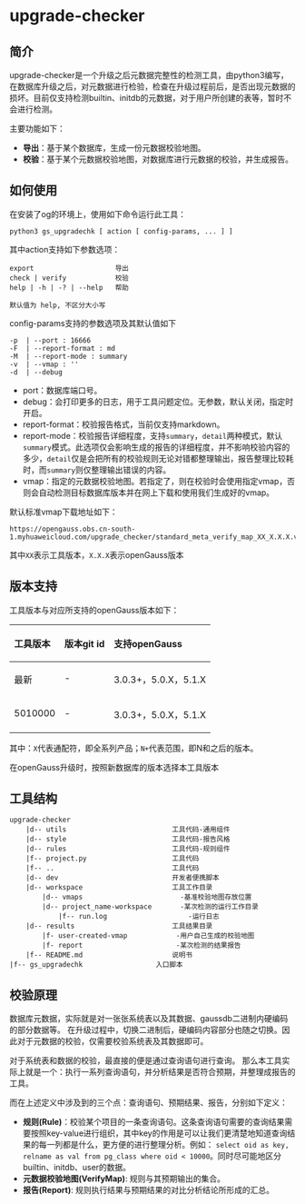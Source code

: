 # upgrade-checker

## 简介
upgrade-checker是一个升级之后元数据完整性的检测工具，由python3编写，在数据库升级之后，对元数据进行检验，检查在升级过程前后，是否出现元数据的损坏。目前仅支持检测builtin、initdb的元数据，对于用户所创建的表等，暂时不会进行检测。

主要功能如下：
- **导出**：基于某个数据库，生成一份元数据校验地图。
- **校验**：基于某个元数据校验地图，对数据库进行元数据的校验，并生成报告。


## 如何使用
在安装了og的环境上，使用如下命令运行此工具：
```angular2html
python3 gs_upgradechk [ action [ config-params, ... ] ]
```
其中action支持如下参数选项：
```angular2html
export                    导出
check | verify            校验
help | -h | -? | --help   帮助

默认值为 help, 不区分大小写
```

config-params支持的参数选项及其默认值如下
```config
-p  | --port : 16666
-F  | --report-format : md
-M  | --report-mode : summary
-v  | --vmap : ''
-d  | --debug
```

- port：数据库端口号。
- debug：会打印更多的日志，用于工具问题定位。无参数，默认关闭，指定时开启。
- report-format：校验报告格式，当前仅支持markdown。
- report-mode：校验报告详细程度，支持`summary`，`detail`两种模式，默认`summary`模式。此选项仅会影响生成的报告的详细程度，并不影响校验内容的多少，`detail`仅是会把所有的校验规则无论对错都整理输出，报告整理比较耗时，而`summary`则仅整理输出错误的内容。
- vmap：指定的元数据校验地图。若指定了，则在校验时会使用指定vmap，否则会自动检测目标数据库版本并在网上下载和使用我们生成好的vmap。

默认标准vmap下载地址如下：
```angular2html
https://opengauss.obs.cn-south-1.myhuaweicloud.com/upgrade_checker/standard_meta_verify_map_XX_X.X.X.vmap
```
其中`XX`表示工具版本，`X.X.X`表示openGauss版本

## 版本支持
工具版本与对应所支持的openGauss版本如下：
<table>
  <thead align="left">
    <tr>
      <th class="cellrowborder" valign="top"><p>工具版本</p></th>
      <th class="cellrowborder" valign="top"><p>版本git id</p></th>
      <th class="cellrowborder" valign="top"><p>支持openGauss</p></th>
    </tr>
  </thead>
  <tbody>
    <tr>
      <td class="cellrowborder" valign="top"><p> 最新 </p></td>
      <td class="cellrowborder" valign="top"><p> - </p></td>
      <td class="cellrowborder" valign="top"><p> 3.0.3+，5.0.X，5.1.X </p></td>
    </tr>
    <tr>
      <td class="cellrowborder" valign="top"><p> 5010000 </p></td>
      <td class="cellrowborder" valign="top"><p> - </p></td>
      <td class="cellrowborder" valign="top"><p> 3.0.3+，5.0.X，5.1.X </p></td>
    </tr>
  </tbody>
</table>

其中：`X`代表通配符，即全系列产品；`N+`代表范围，即N和之后的版本。

在openGauss升级时，按照新数据库的版本选择本工具版本


## 工具结构
```dir introduce
upgrade-checker
    |d-- utils                          工具代码-通用组件
    |d-- style                          工具代码-报告风格
    |d-- rules                          工具代码-规则组件
    |f-- project.py                     工具代码
    |f-- ..                             工具代码
    |d-- dev                            开发者便携脚本
    |d-- workspace                      工具工作目录
        |d-- vmaps                        -基准校验地图存放位置
        |d-- project_name-workspace       -某次检测的运行工作目录
            |f-- run.log                    -运行日志
    |d-- results                        工具结果目录
        |f- user-created-vmap            -用户自己生成的校验地图
        |f- report                       -某次检测的结果报告
    |f-- README.md                      说明书
|f-- gs_upgradechk                  入口脚本
```

## 校验原理
数据库元数据，实际就是对一张张系统表以及其数据、gaussdb二进制内硬编码的部分数据等。
在升级过程中，切换二进制后，硬编码内容部分也随之切换。因此对于元数据的校验，仅需要校验系统表及其数据即可。

对于系统表和数据的校验，最直接的便是通过查询语句进行查询。
那么本工具实际上就是一个：执行一系列查询语句，并分析结果是否符合预期，并整理成报告的工具。

而在上述定义中涉及到的三个点：查询语句、预期结果、报告，分别如下定义：
- **规则(Rule)**：校验某个项目的一条查询语句。这条查询语句需要的查询结果需要按照key-value进行组织，其中key的作用是可以让我们更清楚地知道查询结果的每一列都是什么，更方便的进行整理分析。例如： `select oid as key, relname as val from pg_class where oid < 10000`。同时尽可能地区分builtin、initdb、user的数据。
- **元数据校验地图(VerifyMap)**: 规则与其预期输出的集合。
- **报告(Report)**: 规则执行结果与预期结果的对比分析结论所形成的汇总。
